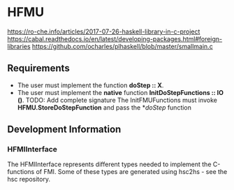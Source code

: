 # HFMU
https://ro-che.info/articles/2017-07-26-haskell-library-in-c-project
https://cabal.readthedocs.io/en/latest/developing-packages.html#foreign-libraries
https://github.com/ocharles/plhaskell/blob/master/smallmain.c


## Requirements 
- The user must implement the function **doStep :: X**.
- The user must implement the **native** function **InitDoStepFunctions :: IO ()**. TODO: Add complete signature
    The InitFMUFunctions must invoke **HFMU.StoreDoStepFunction** and pass the **doStep* function
    
## Development Information
### HFMIInterface 
The HFMIInterface represents different types needed to implement the C-functions of FMI.
Some of these types are generated using hsc2hs - see the hsc repository.


